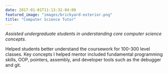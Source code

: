 ```yaml
---
date: 2017-01-01T11:13:32-04:00
featured_image: "images/brickyard-exterior.png"
title: "Computer Science Tutor"
---
```

_Assisted undergraduate students in understanding core computer science concepts._


Helped students better understand the coursework for 100-300 level classes.
Key concepts I helped mentor included fundamental programming skills, OOP, pointers, assembly, and developer tools such as the debugger and git.
